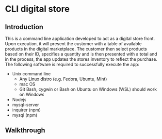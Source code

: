 # CLI digital store 

## Introduction

This is a command line application developed to act as a digital store front. Upon execution, it will present the customer with a table of available products in the digital marketplace. The customer then select products based on their ID, specifies a quantity and is then presented with a total and in the process, the app updates the stores inventory to reflect the purchase. The following software is required to successfully execute the app:

* Unix command line
  * Any Linux distro (e.g. Fedora, Ubuntu, Mint)
  * mac OS
  * Git Bash, cygwin or Bash on Ubuntu on Windows (WSL) should work on Windows
* Nodejs
* mysql-server
* inquirer (npm)
* mysql (npm)

## Walkthrough
